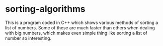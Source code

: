 # sorting-algorithms
This is a program coded in C++ which shows various methods of sorting a list of numbers. Some of these are much faster than others when dealing with big numbers, which makes even simple thing like sorting a list of number so interesting.
